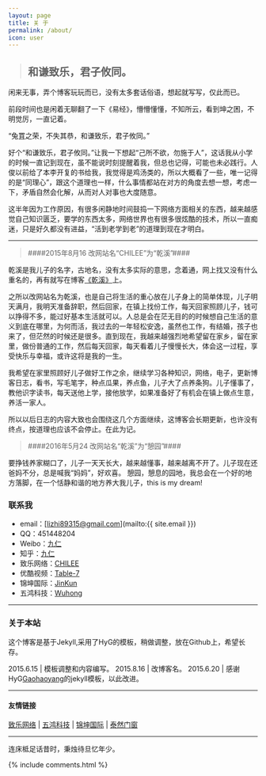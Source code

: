 ```yaml
---
layout: page
title: 关 于
permalink: /about/
icon: user
---
```


> ## 和谦致乐，君子攸同。 ##

闲来无事，弄个博客玩玩而已，没有太多套话俗语，想起就写写，仅此而已。

前段时间也是闲着无聊翻了一下《易经》，懵懵懂懂，不知所云，看到坤之困，不明觉厉，一直记着。

“兔罝之荣，不失其恭，和谦致乐，君子攸同。” 

好个“和谦致乐，君子攸同。”让我一下想起“己所不欲，勿施于人”，这话我从小学的时候一直记到现在，虽不能说时刻提醒着我，但总也记得，可能也未必践行。人俊以前给了本李开复的书给我，我觉得是鸡汤类的，所以大概看了一些，唯一记得的是“同理心”，跟这个道理也一样，什么事情都站在对方的角度去想一想，考虑一下，矛盾自然会化解，从而对人对事也大度随意。

这半年因为工作原因，有很多闲静地时间鼓捣一下网络方面相关的东西，越来越感觉自己知识匮乏，要学的东西太多，网络世界也有很多很炫酷的技术，所以一直痴迷，只是好久都没有进益，“活到老学到老”的道理到现在才明白。
   

---

>####2015年8月16 改网站名“CHILEE”为“乾溪”####

乾溪是我儿子的名字，古地名，没有太多实际的意思，念着通，网上找又没有什么重名的，再有就写在博客[《乾溪》](http://chilee.xyz/2015/07/28/name/)上。

之所以改网站名为乾溪，也是自己将生活的重心放在儿子身上的简单体现，儿子明天满月，我明天准备辞职，然后回家，在镇上找份工作，每天回家照顾儿子，钱可以挣得不多，能过好基本生活就可以。人总是会在茫无目的的时候想自己生活的意义到底在哪里，为何而活，我过去的一年轻松安逸，虽然也工作，有结婚，孩子也来了，但茫然的时候还是很多。直到现在，我越来越强烈地希望留在家乡，留在家里，做份普通的工作，然后每天回家，每天看着儿子慢慢长大，体会这一过程，享受快乐与幸福，或许这将是我的一生。

我希望在家里照顾好儿子做好工作之余，继续学习各种知识，网络，电子，更新博客日志，看书，写毛笔字，种点瓜果，养点鱼，儿子大了点养条狗。儿子懂事了，教他识字读书，每天送他上学，接他放学，如果准备好了有机会在镇上做点生意，养活一家人。

所以以后日志的内容大致也会围绕这几个方面继续，这博客会长期更新，也许没有终点，按道理也应该不会停止。在此为记。

>####2016年5月24 改网站名“乾溪”为“憩园”####

要挣钱养家糊口了，儿子一天天长大，越来越懂事，越来越离不开了。儿子现在还爸妈不分，总是喊我“妈妈”，好欢喜。
憩园，憩息的园地，我总会在一个好的地方落脚，在一个恬静和谐的地方养大我儿子，this is my dream!




### 联系我

* email：[lizhi89315@gmail.com](mailto:{{ site.email }})
* QQ：451448204
* Weibo：[九仁](http://weibo.com/jiuren1989)
* 知乎：[九仁](http://www.zhihu.com/people/chilee)
* 致乐网络：[CHILEE](http://www.chilee.xyz/)
* 优酷视频：[Table-7	](http://i.youku.com/leechi)
* 锦坤国际：[JinKun](http://www.jinkun.org/) 
* 五鸿科技：[Wuhong](http://www.hnwuhong.com/)

---

### 关于本站   

这个博客是基于Jekyll,采用了HyG的模板，稍做调整，放在Github上，希望长存。

2015.6.15 | 模板调整和内容编写。
2015.8.16 | 改博客名。
2015.6.20 | 感谢HyG[Gaohaoyang](https://github.com/Gaohaoyang)的jekyll模板，以此改进。


---

#### 友情链接

[致乐网络](http://www.chilee.xyz/) \| [五鸿科技](http://www.hnwuhong.com) \| [锦坤国际](http://www.jinkun.org/) \| [泰然门窗](http://www.tairanmc.com//) 
 
---
 连床柢足话昔时，秉烛待旦忆年少。

{% include comments.html %}